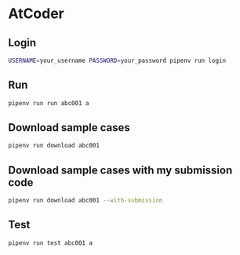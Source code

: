 # AtCoder

## Login
```bash
USERNAME=your_username PASSWORD=your_password pipenv run login
```

## Run
```bash
pipenv run run abc001 a
```

## Download sample cases
```bash
pipenv run download abc001
```

## Download sample cases with my submission code
```bash
pipenv run download abc001 --with-submission
```

## Test
```bash
pipenv run test abc001 a
```
